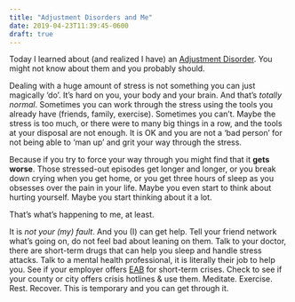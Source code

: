```yaml
---
title: "Adjustment Disorders and Me"
date: 2019-04-23T11:39:45-0600
draft: true
---
```






Today I learned about (and realized I have) an [Adjustment Disorder](https://www.mayoclinic.org/diseases-conditions/adjustment-disorders/symptoms-causes/syc-20355224). You might not know about them and you probably should.

Dealing with a huge amount of stress is not something you can just magically ‘do’. It’s hard on you, your body and your brain. And that’s _totally normal_. Sometimes you can work through the stress using the tools you already have (friends, family, exercise). Sometimes you can’t. Maybe the stress is too much, or there were to many big things in a row, and the tools at your disposal are not enough. It is OK and you are not a ‘bad person’ for not being able to ‘man up’ and grit your way through the stress.

Because if you try to force your way through you might find that it **gets worse**. Those stressed-out episodes get longer and longer, or you break down crying when you get home, or you get three hours of sleep as you obsesses over the pain in your life. Maybe you even start to think about hurting yourself. Maybe you start thinking about it a lot.

That’s what’s happening to me, at least.

It is _not your (my) fault_. And you (I) can get help. Tell your friend network what’s going on, do not feel bad about leaning on them. Talk to your doctor, there are short-term drugs that can help you sleep and handle stress attacks. Talk to a mental health professional, it is literally their job to help you. See if your employer offers [EAB](https://en.wikipedia.org/wiki/Employee_assistance_program) for short-term crises. Check to see if your county or city offers crisis hotlines & use them. Meditate. Exercise. Rest. Recover. This is temporary and you can get through it.



